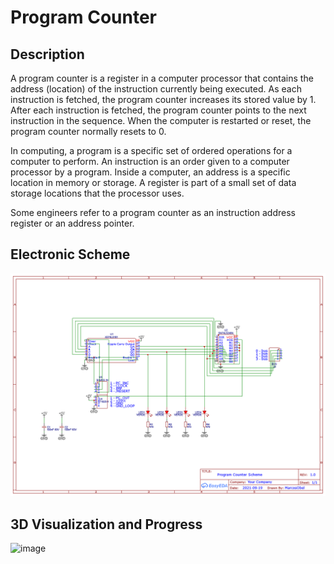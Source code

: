 Program Counter
===============================

Description 
-------

A program counter is a register in a computer processor that contains the address (location) of the instruction currently being executed. As each instruction is fetched, the program counter increases its stored value by 1. After each instruction is fetched, the program counter points to the next instruction in the sequence. When the computer is restarted or reset, the program counter normally resets to 0.

In computing, a program is a specific set of ordered operations for a computer to perform. An instruction is an order given to a computer processor by a program. Inside a computer, an address is a specific location in memory or storage. A register is part of a small set of data storage locations that the processor uses.

Some engineers refer to a program counter as an instruction address register or an address pointer.

Electronic Scheme
-------

![image](https://raw.githubusercontent.com/aragonxpd154/8-bit-computer/main/PROGRAM%20COUNTER/3.0V/Schematic_Program%20Counter%20-%201.0_2021-10-28.png)


3D Visualization and Progress
-------

![image](https://i.imgur.com/xuMiodl.png)
